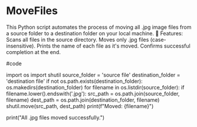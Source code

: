 # MoveFiles
This Python script automates the process of moving all .jpg image files from a source folder to a destination folder on your local machine.  🔧 Features: Scans all files in the source directory.  Moves only .jpg files (case-insensitive).  Prints the name of each file as it's moved.  Confirms successful completion at the end.

#code

import os
import shutil
source_folder = 'source file' 
destination_folder =  'destination file'
if not os.path.exists(destination_folder):
    os.makedirs(destination_folder)
for filename in os.listdir(source_folder):
    if filename.lower().endswith('.jpg'):
        src_path = os.path.join(source_folder, filename)
        dest_path = os.path.join(destination_folder, filename)
        shutil.move(src_path, dest_path)
        print(f"Moved: {filename}")

print("All .jpg files moved successfully.")
